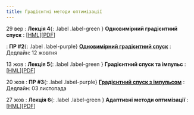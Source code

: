 ```yaml
---
title: Градієнтні методи оптимізації
---
```


29 вер
: **Лекція 4**{: .label .label-green } **Одновимірний градієнтний спуск**
  : [[HML](https://ykochura.github.io/nopt-kpi/?p=lecture4.md#1)][[PDF](https://ykochura.github.io/nopt-kpi/pdf/lecture4.pdf)]

: **ПР #2**{: .label .label-purple} [**Одновимiрний градiєнтний спуск**](https://ykochura.github.io/nopt-kpi/hw/pr2.pdf)
  : Дедлайн: 12 жовтня 

13 жов
: **Лекція 5**{: .label .label-green } **Градієнтний спуск та імпульс**
  : [[HML](https://ykochura.github.io/nopt-kpi/?p=lecture5.md#1)][[PDF](https://ykochura.github.io/nopt-kpi/pdf/lecture5.pdf)]

20 жов
: **ПР #3**{: .label .label-purple} [**Градiєнтний спуск з iмпульсом**](https://ykochura.github.io/nopt-kpi/hw/pr3.pdf)
  : Дедлайн: 03 листопада 

27 жов
: **Лекція 6**{: .label .label-green } **Адаптивні методи оптимізації**
  : [[HML](https://ykochura.github.io/nopt-kpi/?p=lecture6.md#1)][[PDF](https://ykochura.github.io/nopt-kpi/pdf/lecture6.pdf)]

<!--: **ПР #1**{: .label .label-purple} [**Повнозв'язні мережі**](https://drive.google.com/file/d/16EozBWYZ0zDcIqoEfYauHkNb-3mQM82p/view?usp=sharing)
  : Дедлайн: 12 жовтня

09 жов
: **Огляд**{: .label .label-red}**Згортковi нейроннi мережi**
  : [[PDF](https://drive.google.com/file/d/1isZ3ZZrwbd_4OFGdZz4OQsks6eNU8lhR/view?usp=sharing)]
: **ПР #2**{: .label .label-purple} [**Згорткові мережі**](https://drive.google.com/file/d/1Op1dlv40cdUUZOevYNJLkYLreQZiv4kV/view?usp=sharing)
  : Дедлайн: 10 листопада

16 жов
: **Лекція 3**{: .label .label-green } **Навчання нейронних мереж**
  : [[HML](https://ykochura.github.io/mld-kpi/?p=lecture3.md#1)][[PDF](https://ykochura.github.io/mld-kpi/pdf/lecture3.pdf)]

## Очікується
06 лис
: **Лекція 4**{: .label .label-green } **Увага та трансформери**
  : [[HML]()][[PDF]()] -->

<!-- https://www.youtube.com/watch?v=pauPCy_s0Ok
Convolutional Neural Network from Scratch | Mathematics & Python Code https://www.youtube.com/watch?v=Lakz2MoHy6o -->

